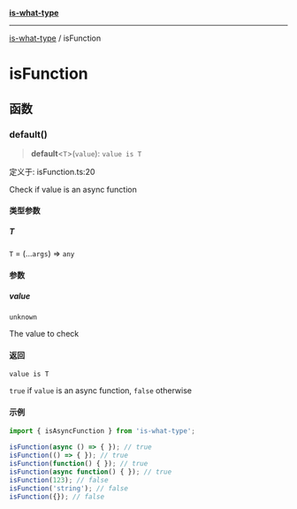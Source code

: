 [**is-what-type**](index.md)

***

[is-what-type](modules.md) / isFunction

# isFunction

## 函数

### default()

> **default**\<`T`\>(`value`): `value is T`

定义于: isFunction.ts:20

Check if value is an async function

#### 类型参数

##### T

`T` = (...`args`) => `any`

#### 参数

##### value

`unknown`

The value to check

#### 返回

`value is T`

`true` if `value` is an async function, `false` otherwise

#### 示例

```js
import { isAsyncFunction } from 'is-what-type';

isFunction(async () => { }); // true
isFunction(() => { }); // true
isFunction(function() { }); // true
isFunction(async function() { }); // true
isFunction(123); // false
isFunction('string'); // false
isFunction({}); // false
```
